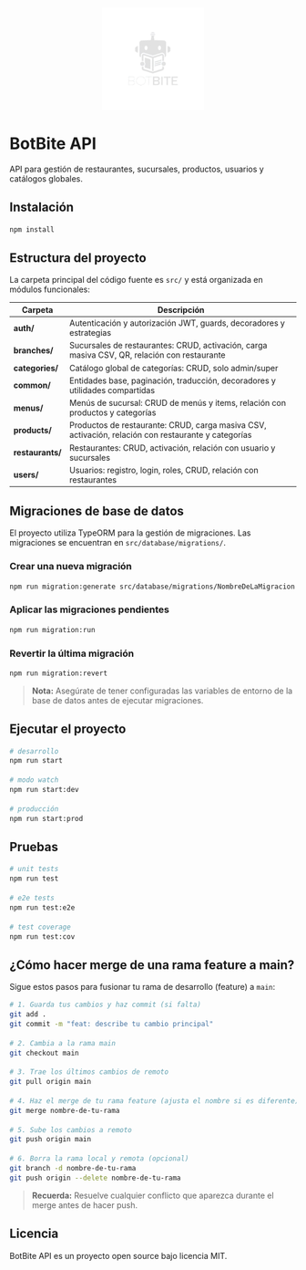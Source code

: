 <p align="center">
  <img src="/assets/logo-removebg-preview.png" width="180" alt="BotBite Logo" />
</p>

# BotBite API

API para gestión de restaurantes, sucursales, productos, usuarios y catálogos globales.

## Instalación

```bash
npm install
```

## Estructura del proyecto

La carpeta principal del código fuente es `src/` y está organizada en módulos funcionales:

| Carpeta          | Descripción                                                                                         |
| ---------------- | --------------------------------------------------------------------------------------------------- |
| **auth/**        | Autenticación y autorización JWT, guards, decoradores y estrategias                                 |
| **branches/**    | Sucursales de restaurantes: CRUD, activación, carga masiva CSV, QR, relación con restaurante        |
| **categories/**  | Catálogo global de categorías: CRUD, solo admin/super                                               |
| **common/**      | Entidades base, paginación, traducción, decoradores y utilidades compartidas                        |
| **menus/**       | Menús de sucursal: CRUD de menús y items, relación con productos y categorías                       |
| **products/**    | Productos de restaurante: CRUD, carga masiva CSV, activación, relación con restaurante y categorías |
| **restaurants/** | Restaurantes: CRUD, activación, relación con usuario y sucursales                                   |
| **users/**       | Usuarios: registro, login, roles, CRUD, relación con restaurantes                                   |

## Migraciones de base de datos

El proyecto utiliza TypeORM para la gestión de migraciones. Las migraciones se encuentran en `src/database/migrations/`.

### Crear una nueva migración

```bash
npm run migration:generate src/database/migrations/NombreDeLaMigracion
```

### Aplicar las migraciones pendientes

```bash
npm run migration:run
```

### Revertir la última migración

```bash
npm run migration:revert
```

> **Nota:** Asegúrate de tener configuradas las variables de entorno de la base de datos antes de ejecutar migraciones.

## Ejecutar el proyecto

```bash
# desarrollo
npm run start

# modo watch
npm run start:dev

# producción
npm run start:prod
```

## Pruebas

```bash
# unit tests
npm run test

# e2e tests
npm run test:e2e

# test coverage
npm run test:cov
```

## ¿Cómo hacer merge de una rama feature a main?

Sigue estos pasos para fusionar tu rama de desarrollo (feature) a `main`:

```bash
# 1. Guarda tus cambios y haz commit (si falta)
git add .
git commit -m "feat: describe tu cambio principal"

# 2. Cambia a la rama main
git checkout main

# 3. Trae los últimos cambios de remoto
git pull origin main

# 4. Haz el merge de tu rama feature (ajusta el nombre si es diferente)
git merge nombre-de-tu-rama

# 5. Sube los cambios a remoto
git push origin main

# 6. Borra la rama local y remota (opcional)
git branch -d nombre-de-tu-rama
git push origin --delete nombre-de-tu-rama
```

> **Recuerda:** Resuelve cualquier conflicto que aparezca durante el merge antes de hacer push.

## Licencia

BotBite API es un proyecto open source bajo licencia MIT.
